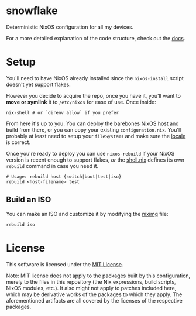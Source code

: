 # snowflake

Deterministic NixOS configuration for all my devices.

For a more detailed explanation of the code structure, check out the
[docs](./DOC.md).

# Setup

You'll need to have NixOS already installed since the `nixos-install` script
doesn't yet support flakes.

However you decide to acquire the repo, once you have it, you'll want to __move
or symlink__ it to `/etc/nixos` for ease of use. Once inside:

```
nix-shell # or `direnv allow` if you prefer
```

From here it's up to you. You can deploy the barebones [NixOS](./hosts/NixOS.nix)
host and build from there, or you can copy your existing `configuration.nix`.
You'll probably at least need to setup your `fileSystems` and make sure the
[locale](./local/locale.nix) is correct.

Once you're ready to deploy you can use `nixos-rebuild` if your NixOS version
is recent enough to support flakes, _or_ the [shell.nix](./shell.nix) defines
its own `rebuild` command in case you need it.

```
# Usage: rebuild host {switch|boot|test|iso}
rebuild <host-filename> test
```

## Build an ISO

You can make an ISO and customize it by modifying the [niximg](./hosts/niximg.nix)
file:

```sh
rebuild iso
```

# License

This software is licensed under the [MIT License](COPYING).

Note: MIT license does not apply to the packages built by this configuration,
merely to the files in this repository (the Nix expressions, build
scripts, NixOS modules, etc.). It also might not apply to patches
included here, which may be derivative works of the packages to
which they apply. The aforementioned artifacts are all covered by the
licenses of the respective packages.

[direnv]: https://direnv.net
[home-manager]: https://github.com/rycee/home-manager
[nixFlakes]: https://github.com/NixOS/nixpkgs/blob/master/pkgs/tools/package-management/nix/default.nix#L211
[NixOS]: https://nixos.org
[nixpkgs]: https://github.com/NixOS/nixpkgs
[nur]: https://github.com/nix-community/NUR
[wiki]: https://nixos.wiki/wiki/Flakes
